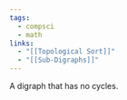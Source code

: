 ```yaml
---
tags:
  - compsci
  - math
links:
  - "[[Topological Sort]]"
  - "[[Sub-Digraphs]]"
---
```

A digraph that has no cycles.